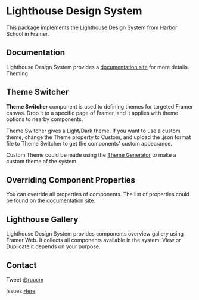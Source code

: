 # Lighthouse Design System

This package implements the Lighthouse Design System from Harbor School in Framer.

## Documentation

Lighthouse Design System provides a [documentation site](https://lighthouse.harbor.school) for more details.
Theming

## Theme Switcher

**Theme Switcher** component is used to defining themes for targeted Framer canvas. Drop it to a specific page of Framer, and it applies with theme options to nearby components.

Theme Switcher gives a Light/Dark theme. If you want to use a custom theme, change the Theme property to Custom, and upload the .json format file to Theme Switcher to get the components' custom appearance.

Custom Theme could be made using the [Theme Generator](https://lighthouse.harbor.school/theme/theme-generator/) to make a custom theme of the system.

## Overriding Component Properties

You can override all properties of components. The list of properties could be found on the [documentation site](https://lighthouse.harbor.school).

## Lighthouse Gallery

Lighthouse Design System provides components overview gallery using Framer Web. It collects all components available in the system.
View or Duplicate it depends on your purpose.

## Contact

Tweet [@ruucm](http://twitter.com/ruucm)

Issues [Here](https://github.com/harbor-school/lighthouse/issues)

